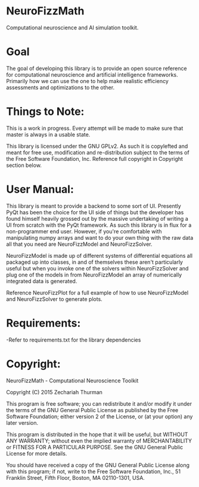NeuroFizzMath
=============

Computational neuroscience and AI simulation toolkit.

Goal
=============

The goal of developing this library is to provide an open source reference for computational neuroscience and artificial intelligence frameworks. Primarily how we can use the one to
help make realistic efficiency assessments and optimizations to the other.

Things to Note:
=============

This is a work in progress. Every attempt will be made to make sure that master is always in a usable state.

This library is licensed under the GNU GPLv2. As such it is copylefted and meant for free use, modification and re-distribution subject to the terms of the Free Software Foundation,
Inc. Reference full copyright in Copyright section below.

User Manual:
=============

This library is meant to provide a backend to some sort of UI. Presently PyQt has been the choice for the UI side of things but the developer has found himself heavily grossed out by the massive
undertaking of writing a UI from scratch with the PyQt framework. As such this library is in flux for a non-programmer end user. However, if you're comfortable with manipulating numpy
arrays and want to do your own thing with the raw data all that you need are NeuroFizzModel and NeuroFizzSolver.

NeuroFizzModel is made up of different systems of differential equations all packaged up into classes, in and of themselves these aren't particularly useful but when you invoke one of the
solvers within NeuroFizzSolver and plug one of the models in from NeuroFizzModel an array of numerically integrated data is generated.

Reference NeuroFizzPlot for a full example of how to use NeuroFizzModel and NeuroFizzSolver to generate plots.

Requirements:
=============
-Refer to requirements.txt for the library dependencies

Copyright:
=============

NeuroFizzMath - Computational Neuroscience Toolkit

Copyright (C) 2015  Zechariah Thurman

This program is free software; you can redistribute it and/or
modify it under the terms of the GNU General Public License
as published by the Free Software Foundation; either version 2
of the License, or (at your option) any later version.

This program is distributed in the hope that it will be useful,
but WITHOUT ANY WARRANTY; without even the implied warranty of
MERCHANTABILITY or FITNESS FOR A PARTICULAR PURPOSE.  See the
GNU General Public License for more details.

You should have received a copy of the GNU General Public License
along with this program; if not, write to the Free Software
Foundation, Inc., 51 Franklin Street, Fifth Floor, Boston, MA  02110-1301, USA.